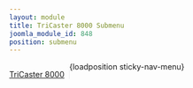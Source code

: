 ```yaml
---
layout: module
title: TriCaster 8000 Submenu
joomla_module_id: 848
position: submenu
---
```

<p style="float: left;"><a href="/tricaster/8000" style="padding-right: 8px; border-right: 1px solid #eeeeef;">TriCaster 8000</a></p>
{loadposition sticky-nav-menu}
